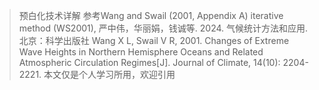 > 预白化技术详解
> 参考Wang and Swail (2001, Appendix A) iterative method (WS2001),
> 严中伟，华丽娟，钱诚等. 2024. 气候统计方法和应用. 北京：科学出版社
> Wang X L, Swail V R, 2001. Changes of Extreme Wave Heights in Northern Hemisphere Oceans and Related Atmospheric Circulation Regimes[J]. Journal of Climate, 14(10): 2204-2221.
> 本文仅是个人学习所用，欢迎引用
